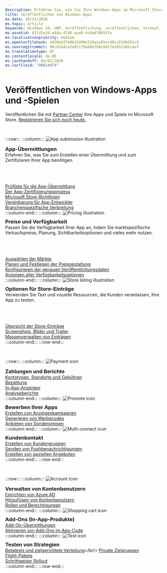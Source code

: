 ```yaml
---
Description: Erfahren Sie, wie Sie Ihre Windows-Apps im Microsoft Store veröffentlichen.
title: Veröffentlichen von Windows-Apps
ms.date: 10/31/2018
ms.topic: article
keywords: Windows 10, UWP, Veröffentlichung, veröffentlichen, Verkauf, verkaufen, verteilen, Verteilung, Store, Dashboard
ms.assetid: 631d1e2d-e4da-4740-ace0-4c0ad78653fe
ms.localizationpriority: medium
ms.openlocfilehash: 4d30eb37e9633496e510a2e05ec48cc819bd51c9
ms.sourcegitcommit: 08cb5a4ca2e02179ad6b768c841fe3d5216bcae3
ms.translationtype: HT
ms.contentlocale: de-DE
ms.lasthandoff: 04/02/2020
ms.locfileid: "80614974"
---
```

# <a name="publish-windows-apps-and-games"></a>Veröffentlichen von Windows-Apps und -Spielen  

Veröffentlichen Sie mit [Partner Center](https://partner.microsoft.com/dashboard) Ihre Apps und Spiele im Microsoft Store. [Registrieren Sie sich noch heute.](https://developer.microsoft.com/store/register)

<br/>

:::row:::
    :::column:::
        <img src="https://docs.microsoft.com/media/illustrations/teams-fast-track.svg" alt="App submission illustration" />
        <h3 style="margin-top: 10px; margin-bottom: 0px">App-Übermittlungen</h3>
        <p style="margin-top: 0px; margin-bottom: 50px">Erfahren Sie, was Sie zum Erstellen einer Übermittlung und zum Zertifizieren Ihrer App benötigen.</p>
        <br>
        <a href="app-submissions.md">Prüfliste für die App-Übermittlung</a><br/>
        <a href="the-app-certification-process.md">Der App-Zertifizierungsprozess</a><br/>
        <a href="store-policies.md">Microsoft Store-Richtlinien</a><br/>
        <a href="//docs.microsoft.com/legal/windows/agreements/app-developer-agreement">Vereinbarung für App-Entwickler</a><br/>
        <a href="distribute-lob-apps-to-enterprises.md">Branchenspezifische Verbreitung</a><br/>
    :::column-end:::
    :::column:::
        <img src="https://docs.microsoft.com/media/illustrations/bcs-partner-advanced-management- billing-7.svg" alt="Pricing illustration" />
        <h3 style="margin-top: 10px; margin-bottom: 0px">Preise und Verfügbarkeit</h3>
        <p style="margin-top: 0px; margin-bottom: 50px">Passen Sie die Verfügbarkeit Ihrer App an, indem Sie marktspezifische Verkaufspreise, Planung, Sichtbarkeitsoptionen und vieles mehr nutzen.</p>
        <br>
        <a href="define-pricing-and-market-selection.md">Auswählen der Märkte</a><br/>
        <a href="set-and-schedule-app-pricing.md">Planen und Festlegen der Preisgestaltung</a><br/>
        <a href="configure-precise-release-scheduling.md">Konfigurieren der genauen Veröffentlichungsdaten</a><br/>
        <a href="set-app-pricing-and-availability.md">Anzeigen aller Verfügbarkeitsoptionen</a><br/>
    :::column-end:::
    :::column:::
        <img src="https://docs.microsoft.com/media/illustrations/biztalk-get-started-scenarios.svg" alt="Store listing illustration" />
        <h3 style="margin-top: 10px; margin-bottom: 0px">Optionen für Store-Einträge</h3>
        <p style="margin-top: 0px; margin-bottom: 50px">Verwenden Sie Text und visuelle Ressourcen, die Kunden veranlassen, Ihre App zu testen.</p>
        <br>
        <a href="create-app-store-listings.md">Übersicht der Store-Einträge</a><br/>
        <a href="app-screenshots-and-images.md">Screenshots, Bilder und Trailer</a><br/>
        <a href="import-and-export-store-listings.md">Massenverwalten von Einträgen </a><br/>
    :::column-end:::
:::row-end:::

<br/>

:::row:::
    :::column:::
        <img src="https://docs.microsoft.com/media/illustrations/team-services-get-started-account-manager.svg" alt="Payment icon" />
        <h3 style="margin-top: 10px; margin-bottom: 0px">Zahlungen und Berichte</h3>
        <a href="account-types-locations-and-fees.md">Kontotypen, Standorte und Gebühren</a><br/>
        <a href="getting-paid-apps.md">Bezahlung</a><br/>
        <a href="in-app-ads.md">In-App-Anzeigen</a><br/>
        <a href="analytics.md">Analyseberichte</a><br/>
    :::column-end:::
    :::column:::
        <img src="https://docs.microsoft.com/media/illustrations/ms365enterprise-partner-news-2.svg" alt="Promote icon" />
        <h3 style="margin-top: 10px; margin-bottom: 0px">Bewerben Ihrer Apps</h3>
        <a href="create-an-ad-campaign-for-your-app.md">Erstellen con Anzeigenkampagnen</a><br/>
        <a href="generate-promotional-codes.md">Generieren von Werbecodes</a><br/>
        <a href="put-apps-and-add-ons-on-sale.md">Anbieten von Sonderpreisen</a><br/>
    :::column-end:::
    :::column:::
        <img src="https://docs.microsoft.com/media/illustrations/virtualization-hperv-server-community.svg" alt="Multi-connect icon" />
        <h3 style="margin-top: 10px; margin-bottom: 0px">Kundenkontakt</h3>
        <a href="create-customer-groups.md">Erstellen von Kundengruppen</a><br/>
        <a href="send-push-notifications-to-your-apps-customers.md">Senden von Pushbenachrichtigungen</a><br/>
        <a href="use-targeted-offers-to-maximize-engagement-and-conversions.md">Erstellen von gezielten Angeboten</a><br/>
    :::column-end:::
:::row-end:::

<br/>

:::row:::
    :::column:::
        <img src="https://docs.microsoft.com/media/illustrations/bcs-user-management-add-customer-1.svg" alt="Account icon" />
        <h3 style="margin-top: 10px; margin-bottom: 0px">Verwalten von Kontenbenutzern</h3>
        <a href="associate-azure-ad-with-dev-center.md">Einrichten von Azure AD</a><br/>
        <a href="add-users-groups-and-azure-ad-applications.md">Hinzufügen von Kontenbenutzern</a><br/>
        <a href="set-custom-permissions-for-account-users.md">Rollen und Berechtigungen</a><br/>
    :::column-end:::
    :::column:::
        <img src="https://docs.microsoft.com/media/illustrations/sql-get-started-download.svg" alt="Shopping cart icon" />
        <h3 style="margin-top: 10px; margin-bottom: 0px">Add-Ons (In-App-Produkte)</h3>
        <a href="add-on-submissions.md">Add-On-Übermittlungen</a><br/>
        <a href="../monetize/in-app-purchases-and-trials.md">Aktivieren von Add-Ons im App-Code</a><br/>
    :::column-end:::
    :::column:::
        <img src="https://docs.microsoft.com/media/illustrations/team-services-dev-ops-test.svg" alt="Test icon" />
        <h3 style="margin-top: 10px; margin-bottom: 0px">Testen von Strategien</h3>
        <a href="beta-testing-and-targeted-distribution.md">Betatests und zielgerichtete Verteilung</a></br/> <a href="choose-visibility-options.md#audience">Private Zielgruppen</a><br/>
        <a href="package-flights.md">Flight-Pakete</a><br/>
        <a href="gradual-package-rollout.md">Schrittweiser Rollout</a><br/>
    :::column-end:::
:::row-end:::

